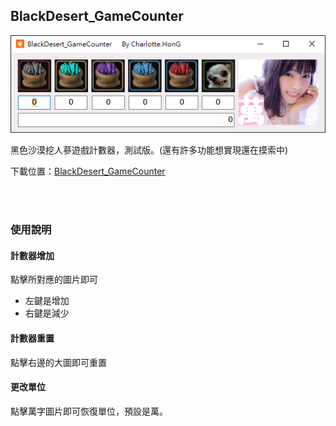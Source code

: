 ﻿## BlackDesert_GameCounter
![](Snipaste_2019-03-06_21-26-23.png)

黑色沙漠挖人蔘遊戲計數器，測試版。(還有許多功能想實現還在摸索中)  

下載位置：[BlackDesert_GameCounter](https://github.com/hunandy14/BlackDesert_GameCounter/raw/master/BlackDesert_GameCounter/bin/Release/BlackDesert_GameCounter.exe)

<br><br>

### 使用說明
#### 計數器增加
點擊所對應的圖片即可
- 左鍵是增加
- 右鍵是減少

#### 計數器重置
點擊右邊的大圖即可重置

#### 更改單位
點擊萬字圖片即可恢復單位，預設是萬。



